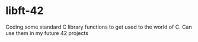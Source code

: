 # libft-42
Coding some standard C library functions to get used to the world of C. Can use them in my future 42 projects
